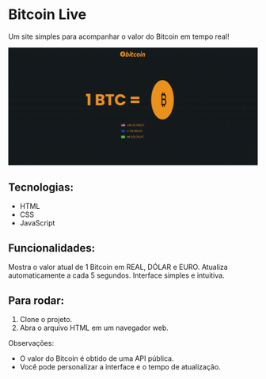 # Bitcoin Live

Um site simples para acompanhar o valor do Bitcoin em tempo real!

![Meu GIF](./assets/images/preview.gif)

## Tecnologias:

- HTML
- CSS
- JavaScript

## Funcionalidades:

Mostra o valor atual de 1 Bitcoin em REAL, DÓLAR e EURO.
Atualiza automaticamente a cada 5 segundos.
Interface simples e intuitiva.

## Para rodar:

1. Clone o projeto.
2. Abra o arquivo HTML em um navegador web.

Observações:

- O valor do Bitcoin é obtido de uma API pública.
- Você pode personalizar a interface e o tempo de atualização.

